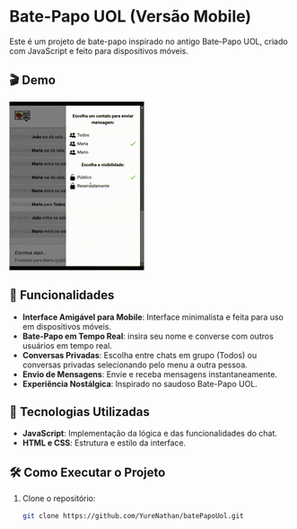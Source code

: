 # Bate-Papo UOL (Versão Mobile)

Este é um projeto de bate-papo inspirado no antigo Bate-Papo UOL, criado com JavaScript e feito para dispositivos móveis.

## 🎬 Demo

![Demo](./images/projeto.gif)

## 📱 Funcionalidades

- **Interface Amigável para Mobile**: Interface minimalista e feita para uso em dispositivos móveis.
- **Bate-Papo em Tempo Real**: insira seu nome e converse com outros usuários em tempo real.
- **Conversas Privadas**: Escolha entre chats em grupo (Todos) ou conversas privadas selecionando pelo menu a outra pessoa.
- **Envio de Mensagens**: Envie e receba mensagens instantaneamente.
- **Experiência Nostálgica**: Inspirado no saudoso Bate-Papo UOL.

## 🚀 Tecnologias Utilizadas

- **JavaScript**: Implementação da lógica e das funcionalidades do chat.
- **HTML e CSS**: Estrutura e estilo da interface.

## 🛠 Como Executar o Projeto

1. Clone o repositório:
   ```bash
   git clone https://github.com/YureNathan/batePapoUol.git
